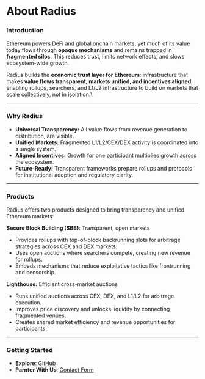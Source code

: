 # About Radius

### Introduction <a href="#why-radius" id="why-radius"></a>

Ethereum powers DeFi and global onchain markets, yet much of its value today flows through **opaque mechanisms** and remains trapped in **fragmented silos**. This reduces trust, limits network effects, and slows ecosystem-wide growth.

Radius builds the **economic trust layer for Ethereum**: infrastructure that makes **value flows transparent, markets unified, and incentives aligned**, enabling rollups, searchers, and L1/L2 infrastructure to build on markets that scale collectively, not in isolation.\


***

### Why Radius <a href="#why-radius" id="why-radius"></a>

* **Universal Transparency:** All value flows from revenue generation to distribution, are visible.
* **Unified Markets:** Fragmented L1/L2/CEX/DEX activity is coordinated into a single system.
* **Aligned Incentives:** Growth for one participant multiplies growth across the ecosystem.
* **Future-Ready:** Transparent frameworks prepare rollups and protocols for institutional adoption and regulatory clarity.

***

### Products

Radius offers two products designed to bring transparency and unified Ethereum markets:

**Secure Block Building (SBB)**: Transparent, open markets

* Provides rollups with top-of-block backrunning slots for arbitrage strategies across CEX and DEX markets.
* Uses open auctions where searchers compete, creating new revenue for rollups.
* Embeds mechanisms that reduce exploitative tactics like frontrunning and censorship.

**Lighthouse:** Efficient cross-market auctions

* Runs unified auctions across CEX, DEX, and L1/L2 for arbitrage execution.
* Improves price discovery and unlocks liquidity by connecting fragmented venues.
* Creates shared market efficiency and revenue opportunities for participants.

***

### Getting Started

* **Explore**: [GitHub](https://github.com/radiusxyz)
* **Parnter With Us**: [Contact Form](https://www.theradius.xyz/contact)

